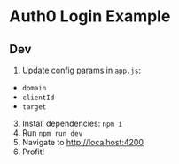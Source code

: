 # Auth0 Login Example

## Dev

1. Update config params in [`app.js`](./public/js/app.js):

- `domain`
- `clientId`
- `target`

3. Install dependencies: `npm i`
4. Run `npm run dev`
5. Navigate to [http://localhost:4200](http://localhost:4200)
6. Profit!
